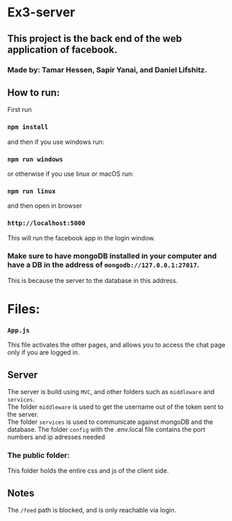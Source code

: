 # Ex3-server

## This project is the back end of the web application of facebook.

### Made by: Tamar Hessen, Sapir Yanai, and Daniel Lifshitz.

## How to run:

First run

### `npm install`    

and then if you use windows run:

### `npm run windows`

or otherwise if you use linux or macOS run:

### `npm run linux`

and then open in browser

### `http://localhost:5000`

This will run the facebook app in the login window.  
### Make sure to have mongoDB installed in your computer and have a DB in the address of `mongodb://127.0.0.1:27017`.
This is because the server to the database in this address.


# Files:

### `App.js`
This file activates the other pages, and allows you to access the chat page only if you are logged in.

## Server
The server is build using `MVC`, and other folders such as `middleware` and `services`.  
The folder `middleware` is used to get the username out of the token sent to the server.  
The folder `services` is used to communicate against mongoDB and the database.
The folder `config` with the .env.local file contains the port numbers and ip adresses needed
### The public folder:

This folder holds the entire css and js of the client side.


## Notes
The `/feed` path is blocked, and is only reachable via login.



